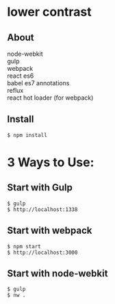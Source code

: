 # lower contrast

## About
node-webkit<br />
gulp<br />
webpack<br />
react es6<br />
babel es7 annotations<br />
reflux<br />
react hot loader (for webpack)

## Install
```
$ npm install
```

# 3 Ways to Use:
## Start with Gulp
```
$ gulp
$ http://localhost:1338
```

## Start with webpack
```
$ npm start
$ http://localhost:3000
```

## Start with node-webkit 
```
$ gulp
$ nw .
```


